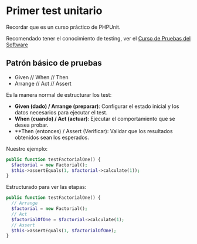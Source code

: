 
# Primer test unitario

Recordar que es un curso práctico de PHPUnit.

Recomendado tener el conocimiento de testing, ver el [Curso de Pruebas del Software](https://escuela.it/cursos/pruebas-software) 

## Patrón básico de pruebas

- Given // When // Then
- Arrange // Act // Assert

Es la manera normal de estructurar los test:

- **Given (dado) / Arrange (preparar)**: Configurar el estado inicial y los datos necesarios para ejecutar el test.
- **When (cuando) / Act (actuar)**: Ejecutar el comportamiento que se desea probar.
- **Then (entonces) / Assert (Verificar): Validar que los resultados obtenidos sean los esperados.

Nuestro ejemplo:

```php
public function testFactorialOne() {
  $factorial = new Factorial();
  $this->assertEquals(1, $factorial->calculate(1));
}
```

Estructurado para ver las etapas:

```php
public function testFactorialOne() {
  // Arrange
  $factorial = new Factorial();
  // Act
  $factorialOfOne = $factorial->calculate(1);
  // Assert
  $this->assertEquals(1, $factorialOfOne);
}
```



